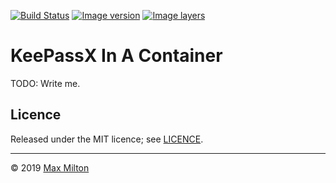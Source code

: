 <!-- markdownlint-disable first-line-h1 ol-prefix -->

[![Build Status](https://travis-ci.com/MaxMilton/docker-keepass.svg?branch=master)](https://travis-ci.com/MaxMilton/docker-keepass) [![Image version](https://images.microbadger.com/badges/version/maxmilton/keepass.svg)](https://microbadger.com/images/maxmilton/keepass) [![Image layers](https://images.microbadger.com/badges/image/maxmilton/keepass.svg)](https://microbadger.com/images/maxmilton/keepass)

# KeePassX In A Container

TODO: Write me.

## Licence

Released under the MIT licence; see [LICENCE](https://github.com/MaxMilton/docker-keepass/blob/master/LICENCE).

-----

© 2019 [Max Milton](https://maxmilton.com)
